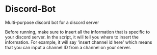 # Discord-Bot
Multi-purpose discord bot for a discord server

Before running, make sure to insert all the information that is specific to your discord server. In the script, it will tell you where to insert the information. For example,
it will say 'insert channel id here' which means that you can input a channel ID from a channel on your server.
